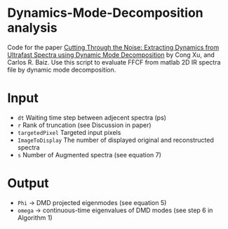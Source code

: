 # Dynamics-Mode-Decomposition analysis

Code for the paper [Cutting Through the Noise: Extracting Dynamics from Ultrafast Spectra using Dynamic Mode Decomposition](https://universal.pdf) by Cong Xu, and Carlos R. Baiz.
Use this script to evaluate FFCF from matlab 2D IR spectra file by dynamic mode decomposition.

# Input
* `dt` Waiting time step between adjecent spectra (ps)
* `r` Rank of truncation (see Discussion in paper)
* `targetedPixel` Targeted input pixels
* `ImageToDisplay` The number of displayed original and reconstructed spectra
* `s` Number of Augmented spectra (see equation 7)

# Output
* `Phi`   -> DMD projected eigenmodes (see equation 5)
* `omega` -> continuous-time eigenvalues of DMD modes (see step 6 in Algorithm 1)

